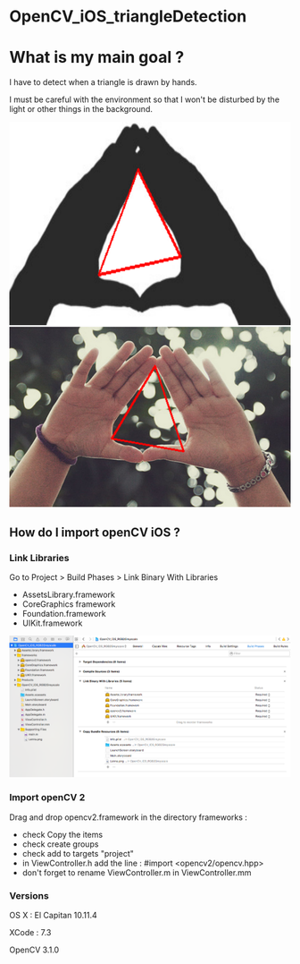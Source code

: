 # OpenCV_iOS_triangleDetection

# What is my main goal ?

I have to detect when a triangle is drawn by hands.

I must be careful with the environment so that I won't be disturbed by the light or other things in the background.

![test01](screenshots/test01.png)
![test02](screenshots/test02.png)

## How do I import openCV iOS ?

### Link Libraries
Go to Project > Build Phases > Link Binary With Libraries
* AssetsLibrary.framework
* CoreGraphics framework
* Foundation.framework
* UIKit.framework

![import_frameworks](screenshots/import_frameworks.png)

### Import openCV 2
Drag and drop opencv2.framework in the directory frameworks :
* check Copy the items
* check create groups 
* check add to targets "project"
* in ViewController.h add the line : #import <opencv2/opencv.hpp>
* don't forget to rename ViewController.m in ViewController.mm

### Versions

OS X : El Capitan 10.11.4

XCode : 7.3

OpenCV 3.1.0 
